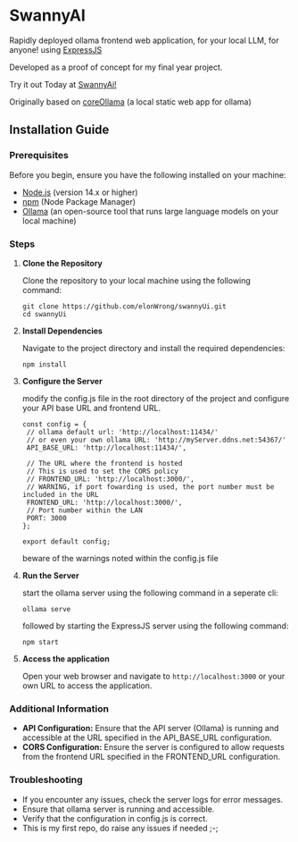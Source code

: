 # SwannyAI
Rapidly deployed ollama frontend web application, for your local LLM, for anyone!
using [ExpressJS](https://github.com/expressjs/express)

Developed as a proof of concept for my final year project. 

Try it out Today at [SwannyAi!](http://swannyapi.elonwong.com:11445/)

Originally based on [coreOllama](https://github.com/chanulee/coreOllama) (a local static web app for ollama)

## Installation Guide

### Prerequisites

Before you begin, ensure you have the following installed on your machine:

- [Node.js](https://nodejs.org/) (version 14.x or higher)
- [npm](https://www.npmjs.com/) (Node Package Manager)
- [Ollama](https://ollama.com/) (an open-source tool that runs large language models on your local machine)

### Steps

1. **Clone the Repository**

   Clone the repository to your local machine using the following command:

   ```
   git clone https://github.com/elonWrong/swannyUi.git
   cd swannyUi
   ```

2. **Install Dependencies**

   Navigate to the project directory and install the required dependencies:
   ```
   npm install
   ```

3. **Configure the Server**

   modify the config.js file in the root directory of the project and configure your API base URL and frontend URL.
   ```
   const config = {
    // ollama default url: 'http://localhost:11434/'
    // or even your own ollama URL: 'http://myServer.ddns.net:54367/'
    API_BASE_URL: 'http://localhost:11434/',

    // The URL where the frontend is hosted
    // This is used to set the CORS policy
    // FRONTEND_URL: 'http://localhost:3000/',
    // WARNING, if port fowarding is used, the port number must be included in the URL
    FRONTEND_URL: 'http://localhost:3000/',
    // Port number within the LAN
    PORT: 3000
   };

   export default config;
   ```

   beware of the warnings noted within the config.js file

4. **Run the Server**

   start the ollama server using the following command in a seperate cli:
   ```
   ollama serve
   ```
   followed by starting the ExpressJS server using the following command:
   ```
   npm start
   ```

5. **Access the application**

   Open your web browser and navigate to `http://localhost:3000` or your own URL to access the application.

###  Additional Information

- **API Configuration:** Ensure that the API server (Ollama) is running and accessible at the URL specified in the API_BASE_URL configuration.
- **CORS Configuration:** Ensure the server is configured to allow requests from the frontend URL specified in the FRONTEND_URL configuration.

### Troubleshooting

- If you encounter any issues, check the server logs for error messages.
- Ensure that ollama server is running and accessible.
- Verify that the configuration in config.js is correct.
- This is my first repo, do raise any issues if needed ;-;
